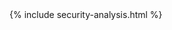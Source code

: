---
---
<html>
	<head>
		<script type="text/javascript" src="security-analysis.js"></script>
		<script src="https://cdnjs.cloudflare.com/ajax/libs/moment.js/2.29.1/moment.min.js"></script>
		<script src="https://cdnjs.cloudflare.com/ajax/libs/moment-timezone/0.5.32/moment-timezone-with-data.min.js"></script>
	</head>
    <body>
        {% include security-analysis.html %}
    </body>
</html>